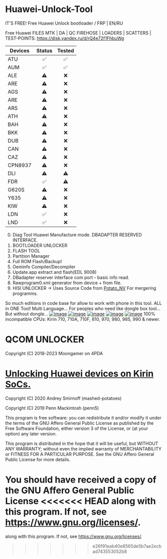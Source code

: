 # Huawei-Unlock-Tool
IT'S FREE!
Free Huawei Unlock bootloader / FRP | EN/RU

Free Huawei FILES MTK | DA | QC FIREHOSE | LOADERS | SCATTERS | TEST-POINTS: https://disk.yandex.ru/d/rQ4e72f1FhbuWg

| Devices       | Status  | Tested  |
| ------------- |:------: | :-----: |
| ATU           |   ✅   |    ✅   |
| AUM           |   ✅   |    ✅   |
| ALE           |   ⚠️   |    ❌   |
| ARE           |   ⚠️   |    ❌   |
| AGS           |   ⚠️   |    ❌   |
| ARE           |   ⚠️   |    ❌   |
| ARS           |   ⚠️   |    ❌   |
| ATH           |   ⚠️   |    ❌   |
| BAH           |   ⚠️   |    ❌   |
| BKK           |   ⚠️   |    ❌   |
| DUB           |   ⚠️   |    ❌   |
| CAN           |   ⚠️   |    ❌   |
| CAZ           |   ⚠️   |    ❌   |
| CPN8937       |   ⚠️   |    ❌   |
| DLI           |   ⚠️   |    ⚠️   |
| FDR           |   ✅   |    ⚠️   |
| G620S         |   ⚠️   |    ❌   |
| Y635          |   ⚠️   |    ❌   |
| KIW           |   ⚠️   |    ❌   |
| LDN           |   ✅   |    ❌   |
| LND           |   ✅   |    ❌   |

0. Diag Tool Huawei Manufacture mode. DBADAPTER RESERVED INTERFACE.
1. BOOTLOADER UNLOCKER
2. FLASH TOOL
3. Partition Manager
4. Full ROM Flash/Backup!
5. Oeminfo Compiler/Decompiler
6. Update.app extract and flash(EDL 9008)
7. DBadapter reserver interface com port - basic info read.
8. Rawprogram0.xml generator from device + from file.
9. HISI UNLOCKER -> Uses Source Code from <a href="https://github.com/mashed-potatoes/PotatoNV">Potato_NV</a> For mergering programms.

So much editions in code base for allow to work with phone in this tool. ALL in ONE Tool! Multi Language...
For peoples who need like dongle box tool... But without dongle...
<a href="https://ibb.co/BnNjFM0"><img src="https://i.ibb.co/BnNjFM0/image.png" alt="image" border="0"></a> <a href="https://ibb.co/FgxpgdW"><img src="https://i.ibb.co/FgxpgdW/image.png" alt="image" border="0"></a> <a href="https://ibb.co/M9ngr0C"><img src="https://i.ibb.co/M9ngr0C/image.png" alt="image" border="0"></a> <a href="https://ibb.co/6FJsWvc"><img src="https://i.ibb.co/6FJsWvc/image.png" alt="image" border="0"></a> <a href="https://ibb.co/n3JQBsK"><img src="https://i.ibb.co/n3JQBsK/image.png" alt="image" border="0"></a>
100% incompatible CPUs: Kirin 710, 710A, 710F, 810, 970, 980, 985, 990 & newer.
# QCOM UNLOCKER
Copyright (C) 2018-2023 Moongamer on 4PDA

# <a href="https://github.com/mashed-potatoes/PotatoNV">Unlocking Huawei devices on Kirin SoCs.</a>
Copyright (C) 2020  Andrey Smirnoff (mashed-potatoes)

Copyright (C) 2019  Penn Mackintosh (penn5)

This program is free software: you can redistribute it and/or modify
it under the terms of the GNU Affero General Public License as published
by the Free Software Foundation, either version 3 of the License, or
(at your option) any later version.

This program is distributed in the hope that it will be useful,
but WITHOUT ANY WARRANTY; without even the implied warranty of
MERCHANTABILITY or FITNESS FOR A PARTICULAR PURPOSE.  See the
GNU Affero General Public License for more details.

You should have received a copy of the GNU Affero General Public License
<<<<<<< HEAD
along with this program.  If not, see <https://www.gnu.org/licenses/>.
=======
along with this program.  If not, see <https://www.gnu.org/licenses/>.
>>>>>>> e26f91eab40e8565de5b7ae2ecbad743553052b8
